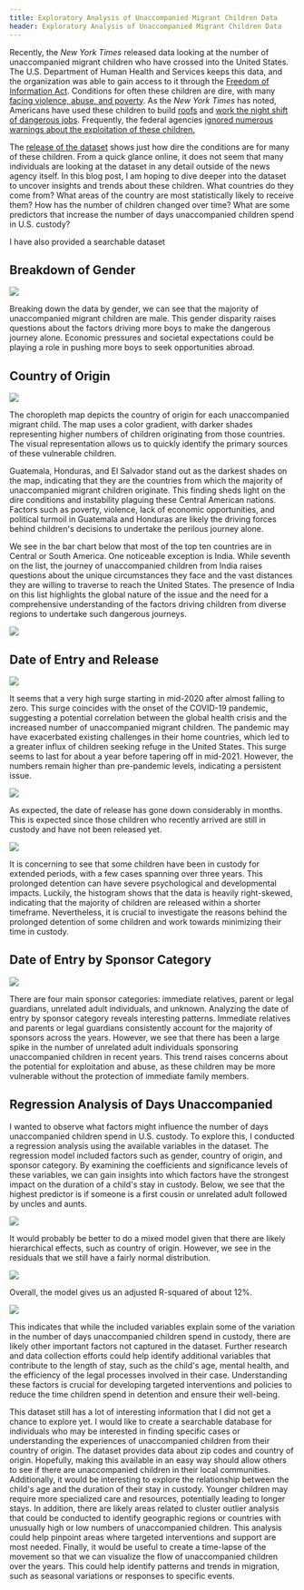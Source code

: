 ```yaml
---
title: Exploratory Analysis of Unaccompanied Migrant Children Data
header: Exploratory Analysis of Unaccompanied Migrant Children Data
---
```


Recently, the _New York Times_ released data looking at the number of unaccompanied migrant children who have crossed into the United States. The U.S. Department of Human Health and Services keeps this data, and the organization was able to gain access to it through the [Freedom of Information Act](https://en.wikipedia.org/wiki/Freedom_of_Information_Act_(United_States)). Conditions for often these children are dire, with many [facing violence, abuse, and poverty](https://www.nytimes.com/2023/02/25/us/unaccompanied-migrant-child-workers-exploitation.html). As the _New York Times_ has noted, Americans have used these children to build [roofs](https://www.nytimes.com/interactive/2023/12/14/us/roofing-children-immigrants.html) and [work the night shift of dangerous jobs](https://www.nytimes.com/2023/09/18/magazine/child-labor-dangerous-jobs.html). Frequently, the federal agencies [ignored numerous warnings about the exploitation of these children.](https://www.nytimes.com/2023/04/17/us/politics/migrant-child-labor-biden.html)

The [release of the dataset](https://github.com/nytimes/hhs-child-migrant-data) shows just how dire the conditions are for many of these children. From a quick glance online, it does not seem that many individuals are looking at the dataset in any detail outside of the news agency itself. In this blog post, I am hoping to dive deeper into the dataset to uncover insights and trends about these children. What countries do they come from? What areas of the country are most statistically likely to receive them? How has the number of children changed over time? What are some predictors that increase the number of days unaccompanied children spend in U.S. custody?

I have also provided a searchable dataset 

## Breakdown of Gender

![](/assets/unaccompanied_migrant_children/bar_chart_gender.png)


Breaking down the data by gender, we can see that the majority of unaccompanied migrant children are male. This gender disparity raises questions about the factors driving more boys to make the dangerous journey alone. Economic pressures and societal expectations could be playing a role in pushing more boys to seek opportunities abroad.

## Country of Origin

![](/assets/unaccompanied_migrant_children/country_of_origin_map.png)

The choropleth map depicts the country of origin for each unaccompanied migrant child. The map uses a color gradient, with darker shades representing higher numbers of children originating from those countries. The visual representation allows us to quickly identify the primary sources of these vulnerable children.

Guatemala, Honduras, and El Salvador stand out as the darkest shades on the map, indicating that they are the countries from which the majority of unaccompanied migrant children originate. This finding sheds light on the dire conditions and instability plaguing these Central American nations. Factors such as poverty, violence, lack of economic opportunities, and political turmoil in Guatemala and Honduras are likely the driving forces behind children's decisions to undertake the perilous journey alone.

We see in the bar chart below that most of the top ten countries are in Central or South America. One noticeable exception is India. While seventh on the list, the journey of unaccompanied children from India raises questions about the unique circumstances they face and the vast distances they are willing to traverse to reach the United States. The presence of India on this list highlights the global nature of the issue and the need for a comprehensive understanding of the factors driving children from diverse regions to undertake such dangerous journeys.

![](/assets/unaccompanied_migrant_children/bar_bar_country_of_origin.png)

## Date of Entry and Release

![](/assets/unaccompanied_migrant_children/line_chart_date_of_entry.png)

It seems that a very high surge starting in mid-2020 after almost falling to zero. This surge coincides with the onset of the COVID-19 pandemic, suggesting a potential correlation between the global health crisis and the increased number of unaccompanied migrant children. The pandemic may have exacerbated existing challenges in their home countries, which led to a greater influx of children seeking refuge in the United States. This surge seems to last for about a year before tapering off in mid-2021. However, the numbers remain higher than pre-pandemic levels, indicating a persistent issue.

![](/assets/unaccompanied_migrant_children/line_chart_date_of_release.png)

As expected, the date of release has gone down considerably in months. This is expected since those children who recently arrived are still in custody and have not been released yet.

![](/assets/unaccompanied_migrant_children/density_chart_date_unaccompanied.png)

It is concerning to see that some children have been in custody for extended periods, with a few cases spanning over three years. This prolonged detention can have severe psychological and developmental impacts. Luckily, the histogram shows that the data is heavily right-skewed, indicating that the majority of children are released within a shorter timeframe. Nevertheless, it is crucial to investigate the reasons behind the prolonged detention of some children and work towards minimizing their time in custody.

## Date of Entry by Sponsor Category

![](/assets/unaccompanied_migrant_children/line_chart_date_of_entry.png)

There are four main sponsor categories: immediate relatives, parent or legal guardians, unrelated adult individuals, and unknown. Analyzing the date of entry by sponsor category reveals interesting patterns. Immediate relatives and parents or legal guardians consistently account for the majority of sponsors across the years. However, we see that there has been a large spike in the number of unrelated adult individuals sponsoring unaccompanied children in recent years. This trend raises concerns about the potential for exploitation and abuse, as these children may be more vulnerable without the protection of immediate family members.

## Regression Analysis of Days Unaccompanied

I wanted to observe what factors might influence the number of days unaccompanied children spend in U.S. custody. To explore this, I conducted a regression analysis using the available variables in the dataset. The regression model included factors such as gender, country of origin, and sponsor category. By examining the coefficients and significance levels of these variables, we can gain insights into which factors have the strongest impact on the duration of a child's stay in custody. Below, we see that the highest predictor is if someone is a first cousin or unrelated adult followed by uncles and aunts.

![](/assets/unaccompanied_migrant_children/coefficients_days_unaccompanied.png)

It would probably be better to do a mixed model given that there are likely hierarchical effects, such as country of origin. However, we see in the residuals that we still have a fairly normal distribution.

![](/assets/unaccompanied_migrant_children/residual_histogram.png)

Overall, the model gives us an adjusted R-squared of about 12%.

![](/assets/unaccompanied_migrant_children/regression_results.png)

This indicates that while the included variables explain some of the variation in the number of days unaccompanied children spend in custody, there are likely other important factors not captured in the dataset. Further research and data collection efforts could help identify additional variables that contribute to the length of stay, such as the child's age, mental health, and the efficiency of the legal processes involved in their case. Understanding these factors is crucial for developing targeted interventions and policies to reduce the time children spend in detention and ensure their well-being.

This dataset still has a lot of interesting information that I did not get a chance to explore yet. I would like to create a searchable database for individuals who may be interested in finding specific cases or understanding the experiences of unaccompanied children from their country of origin. The dataset provides data about zip codes and country of origin. Hopefully, making this available in an easy way should allow others to see if there are unaccompanied children in their local communities. Additionally, it would be interesting to explore the relationship between the child's age and the duration of their stay in custody. Younger children may require more specialized care and resources, potentially leading to longer stays. In addition, there are likely areas related to cluster outlier analysis that could be conducted to identify geographic regions or countries with unusually high or low numbers of unaccompanied children. This analysis could help pinpoint areas where targeted interventions and support are most needed. Finally, it would be useful to create a time-lapse of the movement so that we can visualize the flow of unaccompanied children over the years. This could help identify patterns and trends in migration, such as seasonal variations or responses to specific events.